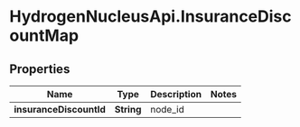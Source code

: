 # HydrogenNucleusApi.InsuranceDiscountMap

## Properties
Name | Type | Description | Notes
------------ | ------------- | ------------- | -------------
**insuranceDiscountId** | **String** | node_id | 


